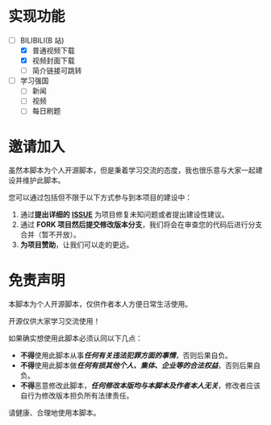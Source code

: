 # 实现功能
- [ ] BILIBILI(B 站)
  - [x] 普通视频下载
  - [x] 视频封面下载
  - [ ] 简介链接可跳转
- [ ] 学习强国
  - [ ] 新闻
  - [ ] 视频
  - [ ] 每日刷题

# 邀请加入
虽然本脚本为个人开源脚本，但是秉着学习交流的态度，我也很乐意与大家一起建设并维护此脚本。

您可以通过包括但不限于以下方式参与到本项目的建设中：
1. 通过**提出详细的** [**ISSUE**](https://github.com/SeaYJ/SeaYJTools/issues) 为项目修复未知问题或者提出建设性建议。
2. 通过 **FORK 项目然后提交修改版本分支**，我们将会在审查您的代码后进行分支合并（暂不开放）。
3. **为项目赞助**，让我们可以走的更远。

# 免责声明
本脚本为个人开源脚本，仅供作者本人方便日常生活使用。

开源仅供大家学习交流使用！

如果确实想使用此脚本必须认同以下几点：
- **不得**使用此脚本从事***任何有关违法犯罪方面的事情***，否则后果自负。
- **不得**使用此脚本做***任何有损其他个人、集体、企业等的合法权益***，否则后果自负。
- **不得**恶意修改此脚本，***任何修改本版均与本脚本及作者本人无关***，修改者应该自行为修改版本担负所有法律责任。

请健康、合理地使用本脚本。